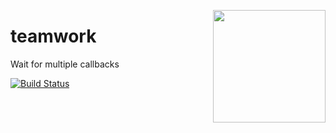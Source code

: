 <a href="http://hapijs.com"><img src="https://github.com/hapijs/assets/blob/master/images/family.svg" width="180px" align="right" /></a>

# teamwork

Wait for multiple callbacks

[![Build Status](https://secure.travis-ci.org/hapijs/teamwork.png)](http://travis-ci.org/hapijs/teamwork)
